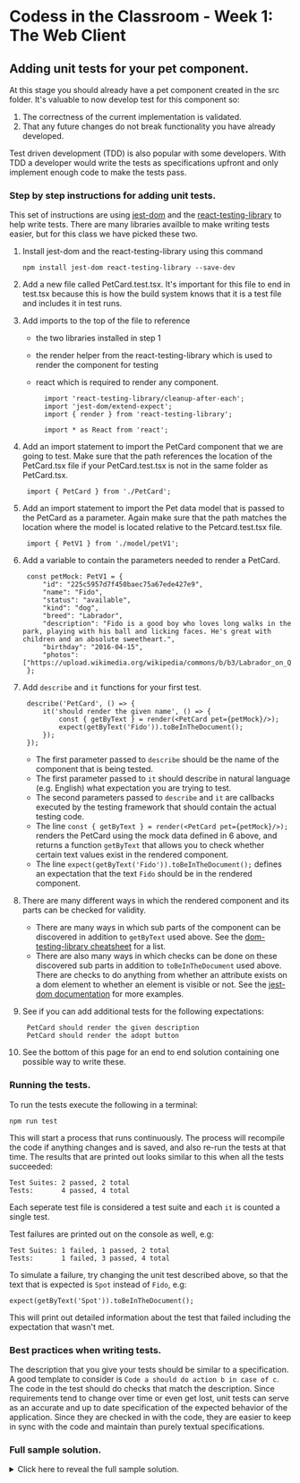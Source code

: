 # Codess in the Classroom - Week 1: The Web Client

## Adding unit tests for your pet component.

At this stage you should already have a pet component created in the src folder. It's valuable to now develop test for this component so:
1. The correctness of the current implementation is validated.
2. That any future changes do not break functionality you have already developed.

Test driven development (TDD) is also popular with some developers. With TDD a developer would write the tests as specifications upfront and only implement enough code to make the tests pass.

### Step by step instructions for adding unit tests.

This set of instructions are using [jest-dom](https://github.com/testing-library/jest-dom) and the [react-testing-library](https://github.com/testing-library/react-testing-library) to help write tests. There are many libraries availble to make writing tests easier, but for this class we have picked these two.

1. Install jest-dom and the react-testing-library using this command

       npm install jest-dom react-testing-library --save-dev

2. Add a new file called PetCard.test.tsx. It's important for this file to end in test.tsx because this is how the build system knows that it is a test file and includes it in test runs.

3. Add imports to the top of the file to reference

    - the two libraries installed in step 1
    - the render helper from the react-testing-library which is used to render the component for testing
    - react which is required to render any component.

            import 'react-testing-library/cleanup-after-each';
            import 'jest-dom/extend-expect';
            import { render } from 'react-testing-library';

            import * as React from 'react';

4. Add an import statement to import the PetCard component that we are going to test. Make sure that the path references the location of the PetCard.tsx file if your PetCard.test.tsx is not in the same folder as PetCard.tsx.

        import { PetCard } from './PetCard';

5. Add an import statement to import the Pet data model that is passed to the PetCard as a parameter. Again make sure that the path matches the location where the model is located relative to the Petcard.test.tsx file.

        import { PetV1 } from './model/petV1';

6. Add a variable to contain the parameters needed to render a PetCard.

        const petMock: PetV1 = {
            "id": "225c5957d7f450baec75a67ede427e9",
            "name": "Fido",
            "status": "available",
            "kind": "dog",
            "breed": "Labrador",
            "description": "Fido is a good boy who loves long walks in the park, playing with his ball and licking faces. He's great with children and an absolute sweetheart.",
            "birthday": "2016-04-15",
            "photos": ["https://upload.wikimedia.org/wikipedia/commons/b/b3/Labrador_on_Quantock_%282307909488%29.jpg"]
        };

7. Add `describe` and `it` functions for your first test.

        describe('PetCard', () => {
            it('should render the given name', () => {
                const { getByText } = render(<PetCard pet={petMock}/>);
                expect(getByText('Fido')).toBeInTheDocument();
            });
        });

    - The first parameter passed to `describe` should be the name of the component that is being tested.
    - The first parameter passed to `it` should describe in natural language (e.g. English) what expectation you are trying to test.
    - The second parameters passed to `describe` and `it` are callbacks executed by the testing framework that should contain the actual testing code.
    - The line `const { getByText } = render(<PetCard pet={petMock}/>);` renders the PetCard using the mock data defined in 6 above, and returns a function `getByText` that allows you to check whether certain text values exist in the rendered component.
    - The line `expect(getByText('Fido')).toBeInTheDocument();` defines an expectation that the text `Fido` should be in the rendered component.

8. There are many different ways in which the rendered component and its parts can be checked for validity.

    - There are many ways in which sub parts of the component can be discovered in addition to `getByText` used above. See the [dom-testing-library cheatsheet](https://testing-library.com/docs/dom-testing-library/cheatsheet#queries) for a list.
    - There are also many ways in which checks can be done on these discovered sub parts in addition to `toBeInTheDocument` used above. There are checks to do anything from whether an attribute exists on a dom element to whether an element is visible or not. See the [jest-dom documentation](https://www.npmjs.com/package/jest-dom#custom-matchers) for more examples.

9. See if you can add additional tests for the following expectations:

        PetCard should render the given description
        PetCard should render the adopt button

10. See the bottom of this page for an end to end solution containing one possible way to write these.

### Running the tests.

To run the tests execute the following in a terminal:

    npm run test

This will start a process that runs continuously. The process will recompile the code if anything changes and is saved, and also re-run the tests at that time. The results that are printed out looks similar to this when all the tests succeeded:

    Test Suites: 2 passed, 2 total
    Tests:       4 passed, 4 total

Each seperate test file is considered a test suite and each `it` is counted a single test.

Test failures are printed out on the console as well, e.g:

    Test Suites: 1 failed, 1 passed, 2 total
    Tests:       1 failed, 3 passed, 4 total

To simulate a failure, try changing the unit test described above, so that the text that is expected is `Spot` instead of `Fido`, e.g:

    expect(getByText('Spot')).toBeInTheDocument();

This will print out detailed information about the test that failed including the expectation that wasn't met.

### Best practices when writing tests.

The description that you give your tests should be similar to a specification. A good template to consider is `Code a should do action b in case of c`. The code in the test should do checks that match the description. Since requirements tend to change over time or even get lost, unit tests can serve as an accurate and up to date specification of the expected behavior of the application. Since they are checked in with the code, they are easier to keep in sync with the code and maintain than purely textual specifications.

### Full sample solution.

<details>
<summary>Click here to reveal the full sample solution.</summary>

    import 'react-testing-library/cleanup-after-each';
    import 'jest-dom/extend-expect';

    import * as React from 'react';

    import { PetCard } from './PetCard';
    import { render } from 'react-testing-library';
    import { PetV1 } from './model/petV1';

    const petMock : PetV1 = {
        "id": "225c5957d7f450baec75a67ede427e9",
        "name": "Fido",
        "status": "available",
        "kind": "dog",
        "breed": "Labrador",
        "description": "Fido is a good boy who loves long walks in the park, playing with his ball and licking faces. He's great with children and an absolute sweetheart.",
        "birthday": "2016-04-15",
        "photos": ["https://upload.wikimedia.org/wikipedia/commons/b/b3/Labrador_on_Quantock_%282307909488%29.jpg"]
    };

    describe('PetCard', () => {
        it('should render the given name', () => {
            const { getByText } = render(<PetCard pet={petMock}/>);
            expect(getByText('Fido')).toBeInTheDocument();
        });

        it('should render the given description', () => {
            const { getByText } = render(<PetCard pet={petMock}/>);
            expect(getByText(petMock.description!)).toBeInTheDocument();
        });

        it('should render the adopt button', () => {
            const { getByText } = render(<PetCard pet={petMock}/>);
            expect(getByText('Adopt')).toBeInTheDocument();
        });
    });

<details>